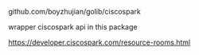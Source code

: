 
github.com/boyzhujian/golib/ciscospark

wrapper ciscospark api in this package

https://developer.ciscospark.com/resource-rooms.html
